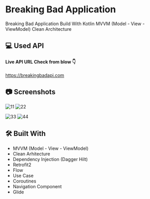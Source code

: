 
# Breaking Bad Application

Breaking Bad Application Build With Kotlin MVVM (Model - View - ViewModel) Clean Architecture 


## 💻 Used API

#### Live API URL Check from blow 👇


https://breakingbadapi.com
  
## 📷 Screenshots

![11](https://user-images.githubusercontent.com/105236639/204477853-173390d1-3bbc-4468-af67-60a62a3572a7.png)
![22](https://user-images.githubusercontent.com/105236639/204479501-10bc8aca-f4bd-421f-a66f-3e0400b89abf.png)


![33](https://user-images.githubusercontent.com/105236639/204477870-f2212562-a2d5-4af3-b78e-9b1a184263fb.png)
![44](https://user-images.githubusercontent.com/105236639/204477911-4d50c4b9-0c18-41ee-b718-de2d50c451bb.png)



  
## 🛠 Built With
  
* MVVM (Model - View - ViewModel)
* Clean Arhitecture
* Dependency Injection (Dagger Hilt)
* Retrofit2
* Flow
* Use Case
* Coroutines
* Navigation Component
* Glide
